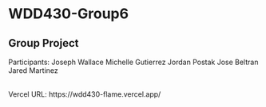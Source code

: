 # WDD430-Group6

## Group Project

Participants:
Joseph Wallace
Michelle Gutierrez
Jordan Postak
Jose Beltran
Jared Martinez

<br />
Vercel URL: https://wdd430-flame.vercel.app/
